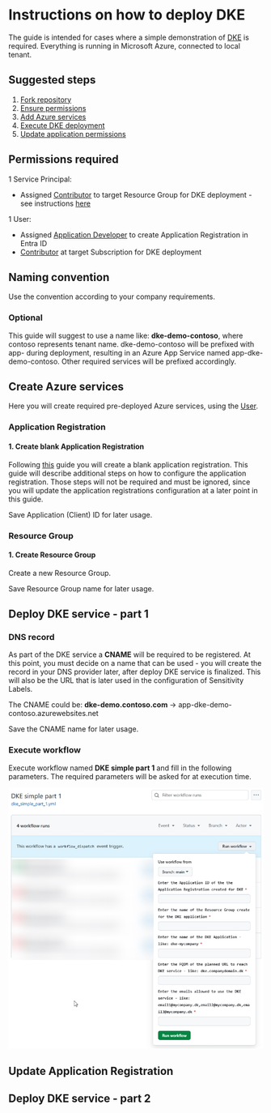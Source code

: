 # Instructions on how to deploy DKE

The guide is intended for cases where a simple demonstration of [DKE](https://learn.microsoft.com/en-us/purview/double-key-encryption?view=o365-worldwide#supported-environments-for-storing-and-viewing-dke-protected-content) is required. Everything is running in Microsoft Azure, connected to local tenant.

## Suggested steps

1. [Fork repository](https://docs.github.com/en/pull-requests/collaborating-with-pull-requests/working-with-forks/fork-a-repo)
2. [Ensure permissions](#permissions)
3. [Add Azure services](#az_services)
4. [Execute DKE deployment](#workflow-part1)
5. [Update application permissions](#workflow-part1-finalize)

## Permissions required<a name="permissions"></a>

1 Service Principal:<a name="az_sp"></a>

* Assigned [Contributor](https://learn.microsoft.com/en-us/azure/role-based-access-control/built-in-roles/privileged#contributor) to target Resource Group for DKE deployment - see instructions [here](iac\README.md)

1 User:<a name="az_user"></a>

* Assigned [Application Developer](https://learn.microsoft.com/en-us/entra/identity/role-based-access-control/permissions-reference#application-developer) to create Application Registration in Entra ID
* [Contributor](https://learn.microsoft.com/en-us/azure/role-based-access-control/built-in-roles/privileged#contributor) at target Subscription for DKE deployment

## Naming convention

Use the convention according to your company requirements.

### Optional

This guide will suggest to use a name like: **dke-demo-contoso**, where contoso represents tenant name. dke-demo-contoso will be prefixed with app- during deployment, resulting in an Azure App Service named app-dke-demo-contoso. Other required services will be prefixed accordingly.

## Create Azure services<a name="az_services"></a>

Here you will create required pre-deployed Azure services, using the [User]().

### Application Registration

#### 1. Create blank Application Registration

Following [this](https://learn.microsoft.com/en-us/entra/identity-platform/quickstart-register-app?tabs=certificate#register-an-application) guide you will create a blank application registration. This guide will describe additional steps on how to configure the application registration. Those steps will not be required and must be ignored, since you will update the application registrations configuration at a later point in this guide.

Save Application (Client) ID for later usage.

### Resource Group

#### 1. Create Resource Group

Create a new Resource Group.

Save Resource Group name for later usage.

## Deploy DKE service - part 1<a name="workflow-part1"></a>

### DNS record

As part of the DKE service a **CNAME** will be required to be registered. At this point, you must decide on a name that can be used - you will create the record in your DNS provider later, after deploy DKE service is finalized. This will also be the URL that is later used in the configuration of Sensitivity Labels.

The CNAME could be: **dke-demo.contoso.com** -> app-dke-demo-contoso.azurewebsites.net

Save the CNAME name for later usage.

### Execute workflow

Execute workflow named **DKE simple part 1** and fill in the following parameters. The required parameters will be asked for at execution time.

![Workflow parameters](.github/pictures/workflow_1.jpg)

## Update Application Registration<a name="workflow-part1-finalize"></a>

## Deploy DKE service - part 2<a name="workflow-part2"></a>
